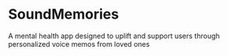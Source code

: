 # SoundMemories
A mental health app designed to uplift and support users through personalized voice memos from loved ones
